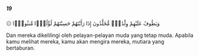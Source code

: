 ##### 19

<span class="ayah">۞ وَيَطُوفُ عَلَيْهِمْ وِلْدَٰنٌۭ مُّخَلَّدُونَ إِذَا رَأَيْتَهُمْ حَسِبْتَهُمْ لُؤْلُؤًۭا مَّنثُورًۭا</span>

<span class="ayah_translation">Dan mereka dikelilingi oleh pelayan-pelayan muda yang tetap muda. Apabila kamu melihat mereka, kamu akan mengira mereka, mutiara yang bertaburan.</span>
